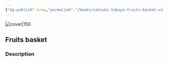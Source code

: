 ```yaml
---
{"dg-publish":true,"permalink":"/books/natsuki-takaya-fruits-basket-volume-5/","title":"\"Fruits basket\"","tags":["manga","Fantasy","romance"]}
---
```




![cover|150](http://books.google.com/books/content?id=SAERPQAACAAJ&printsec=frontcover&img=1&zoom=1&source=gbs_api)

## Fruits basket

### Description


```